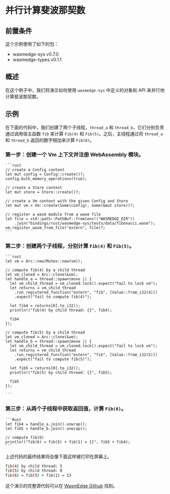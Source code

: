 
# 并行计算斐波那契数

## 前置条件

这个示例使用了如下的包：

* wasmedge-sys v0.7.0
* wasmedge-types v0.1.1

## 概述

在这个例子中，我们将演示如何使用 `wasmedge-sys` 中定义的对象和 API 来并行地计算斐波那契数。

## 示例

在下面的代码中，我们创建了两个子线程，`thread_a` 和 `thread_b`，它们分别负责通过调用宿主函数 `fib` 来计算 `Fib(4)` 和 `Fib(5)`。之后，主线程通过将 `thread_a` 和 `thread_b` 返回的数字相加来计算 `Fib(6)`。

### 第一步：创建一个 Vm 上下文并注册 WebAssembly 模块。

    ```rust
    // create a Config context
    let mut config = Config::create()?;
    config.bulk_memory_operations(true);

    // create a Store context
    let mut store = Store::create()?;

    // create a Vm context with the given Config and Store
    let mut vm = Vm::create(Some(config), Some(&mut store))?;

    // register a wasm module from a wasm file
    let file = std::path::PathBuf::from(env!("WASMEDGE_DIR"))
        .join("bindings/rust/wasmedge-sys/tests/data/fibonacci.wasm");
    vm.register_wasm_from_file("extern", file)?;
    ```

### 第二步：创建两个子线程，分别计算 `Fib(4)` 和 `Fib(5)`。

    ```rust
    let vm = Arc::new(Mutex::new(vm));

    // compute fib(4) by a child thread
    let vm_cloned = Arc::clone(&vm);
    let handle_a = thread::spawn(move || {
      let vm_child_thread = vm_cloned.lock().expect("fail to lock vm");
      let returns = vm_child_thread
        .run_registered_function("extern", "fib", [Value::from_i32(4)])
        .expect("fail to compute fib(4)");

      let fib4 = returns[0].to_i32();
      println!("fib(4) by child thread: {}", fib4);

      fib4
    });

    // compute fib(5) by a child thread
    let vm_cloned = Arc::clone(&vm);
    let handle_b = thread::spawn(move || {
      let vm_child_thread = vm_cloned.lock().expect("fail to lock vm");
      let returns = vm_child_thread
        .run_registered_function("extern", "fib", [Value::from_i32(5)])
        .expect("fail to compute fib(5)");

      let fib5 = returns[0].to_i32();
      println!("fib(5) by child thread: {}", fib5);

      fib5
    });

    ```

### 第三步：从两个子线程中获取返回值，计算 `Fib(6)`。

    ```Rust
    let fib4 = handle_a.join().unwrap();
    let fib5 = handle_b.join().unwrap();

    // compute fib(6)
    println!("fib(6) = fib(5) + fib(1) = {}", fib5 + fib4);
    ```

上述代码的最终结果将会像下面这样被打印在屏幕上。

```bash
fib(4) by child thread: 5
fib(5) by child thread: 8
fib(6) = fib(5) + fib(1) = 13
```

这个演示的完整源代码可以在 [WasmEdge Github](https://github.com/WasmEdge/WasmEdge/blob/master/bindings/rust/wasmedge-sys/examples/threads.rs) 找到。
